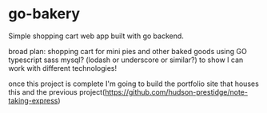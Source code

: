 # go-bakery
Simple shopping cart web app built with go backend.

broad plan:
shopping cart for mini pies and other baked goods
using
  GO
  typescript
  sass
  mysql?
(lodash or underscore or similar?)
to show I can work with different technologies!

once this project is complete I'm going to build the portfolio site that houses this and the previous project(https://github.com/hudson-prestidge/note-taking-express)
